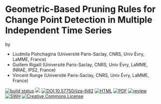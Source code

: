 # Geometric-Based Pruning Rules for Change Point Detection in Multiple Independent Time Series

by 

- Liudmila Pishchagina (Université Paris-Saclay, CNRS, Univ Évry, LaMME, France)
- Guillem Rigaill (Université Paris-Saclay, CNRS, Univ Évry, LaMME, INRAE, IPS2, France)
- Vincent Runge (Université Paris-Saclay, CNRS, Univ Évry, LaMME, France)

 
[![build status](https://github.com/computorg/published-202406-pishchagina-change-point/workflows/build/badge.svg)](https://github.com/computorg/published-202406-pishchagina-change-point/)
[![](https://img.shields.io/github/last-commit/computorg/published-202406-pishchagina-change-point.svg)](https://github.com/computorg/published-202406-pishchagina-change-point/commits/main)
[![DOI:10.57750/jjza-6j82](https://img.shields.io/badge/DOI-10.57750/4y84-4t68.svg)](https://doi.org/10.57750/4y84-4t68)
[![HTML](https://img.shields.io/badge/article-HTML-034E79)](https://computo.sfds.asso.fr/published-202406-pishchagina-change-point/)
[![PDF](https://img.shields.io/badge/article-PDF-034E79)](https://computo.sfds.asso.fr/published-202406-pishchagina-change-point/published-elmasri-optimal.pdf)
[![review](https://img.shields.io/badge/review-report%201-blue)](https://github.com/computorg/published-202406-pishchagina-change-point/issues/2)
[![SWH](https://archive.softwareheritage.org/badge/origin/https://github.com/computorg/published-202406-pishchagina-change-point/)](https://archive.softwareheritage.org/browse/origin/?origin_url=https://github.com/computorg/published-202406-pishchagina-change-point)
[![Creative Commons License](https://i.creativecommons.org/l/by/4.0/80x15.png)](http://creativecommons.org/licenses/by/4.0/)


